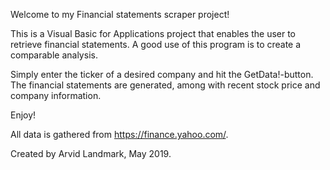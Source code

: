 Welcome to my Financial statements scraper project!

This is a Visual Basic for Applications project that enables the user to retrieve financial statements.
A good use of this program is to create a comparable analysis.

Simply enter the ticker of a desired company and hit the GetData!-button.
The financial statements are generated, among with recent stock price and company information.  

Enjoy!

All data is gathered from https://finance.yahoo.com/.

Created by Arvid Landmark, May 2019.
